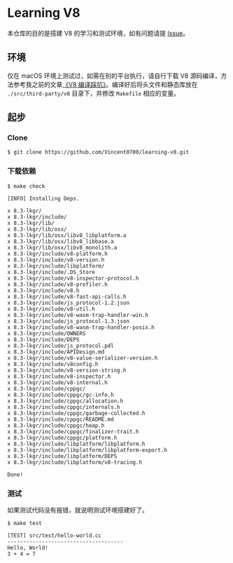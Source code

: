# Learning V8

本仓库的目的是搭建 V8 的学习和测试环境，如有问题请提 [Issue](https://github.com/Vincent0700/learning-v8/issues/new)。

## 环境

仅在 macOS 环境上测试过，如需在别的平台执行，请自行下载 V8 源码编译，方法参考我之前的文章[《V8 编译踩坑》](https://vincentstudio.info/2020/05/18/054_V8_compilation/)。编译好后将头文件和静态库放在 `./src/third-party/v8` 目录下，并修改 `Makefile` 相应的变量。

## 起步

### Clone

```
$ git clone https://github.com/Vincent0700/learning-v8.git
```

### 下载依赖

```
$ make check

[INFO] Installing Deps.

x 8.3-lkgr/
x 8.3-lkgr/include/
x 8.3-lkgr/lib/
x 8.3-lkgr/lib/osx/
x 8.3-lkgr/lib/osx/libv8_libplatform.a
x 8.3-lkgr/lib/osx/libv8_libbase.a
x 8.3-lkgr/lib/osx/libv8_monolith.a
x 8.3-lkgr/include/v8-platform.h
x 8.3-lkgr/include/v8-version.h
x 8.3-lkgr/include/libplatform/
x 8.3-lkgr/include/.DS_Store
x 8.3-lkgr/include/v8-inspector-protocol.h
x 8.3-lkgr/include/v8-profiler.h
x 8.3-lkgr/include/v8.h
x 8.3-lkgr/include/v8-fast-api-calls.h
x 8.3-lkgr/include/js_protocol-1.2.json
x 8.3-lkgr/include/v8-util.h
x 8.3-lkgr/include/v8-wasm-trap-handler-win.h
x 8.3-lkgr/include/js_protocol-1.3.json
x 8.3-lkgr/include/v8-wasm-trap-handler-posix.h
x 8.3-lkgr/include/OWNERS
x 8.3-lkgr/include/DEPS
x 8.3-lkgr/include/js_protocol.pdl
x 8.3-lkgr/include/APIDesign.md
x 8.3-lkgr/include/v8-value-serializer-version.h
x 8.3-lkgr/include/v8config.h
x 8.3-lkgr/include/v8-version-string.h
x 8.3-lkgr/include/v8-inspector.h
x 8.3-lkgr/include/v8-internal.h
x 8.3-lkgr/include/cppgc/
x 8.3-lkgr/include/cppgc/gc-info.h
x 8.3-lkgr/include/cppgc/allocation.h
x 8.3-lkgr/include/cppgc/internals.h
x 8.3-lkgr/include/cppgc/garbage-collected.h
x 8.3-lkgr/include/cppgc/README.md
x 8.3-lkgr/include/cppgc/heap.h
x 8.3-lkgr/include/cppgc/finalizer-trait.h
x 8.3-lkgr/include/cppgc/platform.h
x 8.3-lkgr/include/libplatform/libplatform.h
x 8.3-lkgr/include/libplatform/libplatform-export.h
x 8.3-lkgr/include/libplatform/DEPS
x 8.3-lkgr/include/libplatform/v8-tracing.h

Done!
```

### 测试

如果测试代码没有报错，就说明测试环境搭建好了。

```
$ make test 

[TEST] src/test/hello-world.cc
-------------------------------------
Hello, World!
3 + 4 = 7
```
